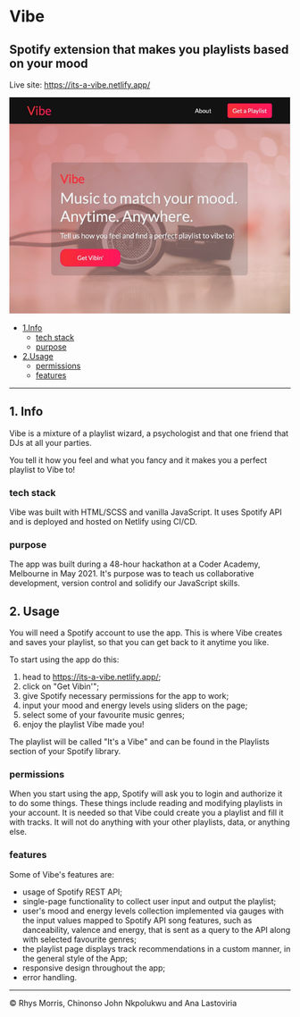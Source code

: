# Vibe
## Spotify extension that makes you playlists based on your mood

Live site: <https://its-a-vibe.netlify.app/>

![screenshot of Vibe landing page](./app/img/readme-img.jpg)

* [1.Info](#1-info)<br>
   * [tech stack](#tech-stack)
   * [purpose](#purpose)
* [2.Usage](#3-usage)<br>
   * [permissions](#permissions)
   * [features](#features)

___

## 1. Info

Vibe is a mixture of a playlist wizard, a psychologist and that one friend that DJs at all your parties.

You tell it how you feel and what you fancy and it makes you a perfect playlist to Vibe to!
### tech stack

Vibe was built with HTML/SCSS and vanilla JavaScript. It uses Spotify API and is deployed and hosted on Netlify using CI/CD.
### purpose

The app was built during a 48-hour hackathon at a Coder Academy, Melbourne in May 2021. It's purpose was to teach us collaborative development, version control and solidify our JavaScript skills.

## 2. Usage

You will need a Spotify account to use the app. This is where Vibe creates and saves your playlist, so that you can get back to it anytime you like.

To start using the app do this: 
1. head to <https://its-a-vibe.netlify.app/>;
2. click on "Get Vibin'";
3. give Spotify necessary permissions for the app to work;
4. input your mood and energy levels using sliders on the page;
5. select some of your favourite music genres;
6. enjoy the playlist Vibe made you!

The playlist will be called "It's a Vibe" and can be found in the Playlists section of your Spotify library.
### permissions

When you start using the app, Spotify will ask you to login and authorize it to do some things. These things include reading and modifying playlists in your account. It is needed so that Vibe could create you a playlist and fill it with tracks. It will not do anything with your other playlists, data, or anything else.
### features

Some of Vibe's features are:
- usage of Spotify REST API;
- single-page functionality to collect user input and output the playlist;
- user's mood and energy levels collection implemented via gauges with the input values mapped to Spotify API song features, such as danceability, valence and energy, that is sent as a query to the API along with selected favourite genres;
- the playlist page displays track recommendations in a custom manner, in the general style of the App;
- responsive design throughout the app;
- error handling.

___

 &#169; Rhys Morris, Chinonso John Nkpolukwu and Ana Lastoviria